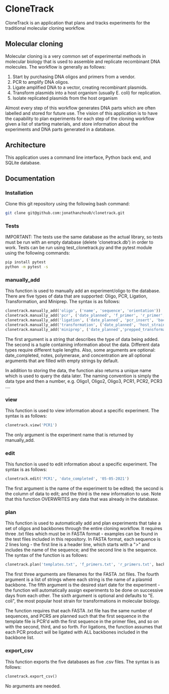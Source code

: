 # CloneTrack
CloneTrack is an application that plans and tracks experiments for the traditional molecular cloning workflow.

## Molecular cloning
Molecular cloning is a very common set of experimental methods in molecular biology that is used to assemble and replicate recombinant DNA molecules. The workflow is generally as follows:

1. Start by purchasing DNA oligos and primers from a vendor.
2. PCR to amplify DNA oligos.
3. Ligate amplified DNA to a vector, creating recombinant plasmids.
4. Transform plasmids into a host organism (usually E. coli) for replication.
5. Isolate replicated plasmids from the host organism

Almost every step of this workflow generates DNA parts which are often labelled and stored for future use. The vision of this application is to have the capability to plan experiments for each step of the cloning workflow given a list of starting materials, and store information about the experiments and DNA parts generated in a database.

## Architecture
This application uses a command line interface, Python back end, and SQLite database.

## Documentation

### Installation

Clone this git repository using the following bash command:

```bash
git clone git@github.com:jonathanzhou0/clonetrack.git
```

### Tests

IMPORTANT: The tests use the same database as the actual library, so tests must be run with an empty database (delete 'clonetrack.db') in order to work. Tests can be run using test_clonetrack.py and the pytest module using the following commands:

```bash
pip install pytest
python -m pytest -s
```

### manually_add

This function is used to manually add an experiment/oligo to the database. There are five types of data that are supported: Oligo, PCR, Ligation, Transformation, and Miniprep. The syntax is as follows:

```python
clonetrack.manually_add('oligo', ('name', 'sequence', 'orientation'))
clonetrack.manually_add('pcr', ('date_planned', 'f_primer', 'r_primer', 'oligo_template', 'date_completed', 'notes', 'polymerase'))
clonetrack.manually_add('ligation', ('date_planned', 'pcr_insert', 'backbone', 'date_completed', 'notes'))
clonetrack.manually_add('transformation', ('date_planned', 'host_strain', 'plasmid', 'date_completed', 'notes'))
clonetrack.manually_add('miniprep', ('date_planned','prepped_transformation', 'date_completed', 'notes', 'concentration'))
```

The first argument is a string that describes the type of data being added. The second is a tuple containing information about the data. Different data types require different tuple lengths. Also, some arguments are optional: date_completed, notes, polymerase, and concentration are all optional arguments that are filled with empty strings by default.

In addition to storing the data, the function also returns a unique name which is used to query the data later. The naming convention is simply the data type and then a number, e.g. Oligo1, Oligo2, Oligo3, PCR1, PCR2, PCR3 ....

### view

This function is used to view information about a specific experiment. The syntax is as follows:

```python
clonetrack.view('PCR1')
```

The only argument is the experiment name that is returned by manually_add.

### edit

This function is used to edit information about a specific experiment. The syntax is as follows:

```python
clonetrack.edit('PCR1', 'date_completed', '05-05-2021')
```

The first argument is the name of the experiment to be edited; the second is the column of data to edit; and the third is the new information to use. Note that this function OVERWRITES any data that was already in the database.

### plan

This function is used to automatically add and plan experiments that take a set of oligos and backbones through the entire cloning workflow. It requires three .txt files which must be in FASTA format - examples can be found in the test files included in this repository. In FASTA format, each sequence is 2 lines long - the first line is a header line, which starts with a ">" and includes the name of the sequence; and the second line is the sequence. The syntax of the function is as follows:

```python
clonetrack.plan('templates.txt', 'f_primers.txt', 'r_primers.txt', backbones_list, start_date, host_strain)
```

The first three arguments are filenames for the FASTA .txt files. The fourth argument is a list of strings where each string is the name of a plasmid backbone. The fifth argument is the desired start date for the experiment - the function will automatically assign experiments to be done on successive days from each other. The sixth argument is optional and defaults to "E. coli", the most popular host strain for transformations in molecular biology.

The function requires that each FASTA .txt file has the same number of sequences, and PCRS are planned such that the first sequence in the template file is PCR'd with the first sequence in the primer files, and so on with the second, third, and so forth. For ligations, the function assumes that each PCR product will be ligated with ALL backbones included in the backbone list.

### export_csv

This function exports the five databases as five .csv files. The syntax is as follows:

```python
clonetrack.export_csv()
```

No arguments are needed.